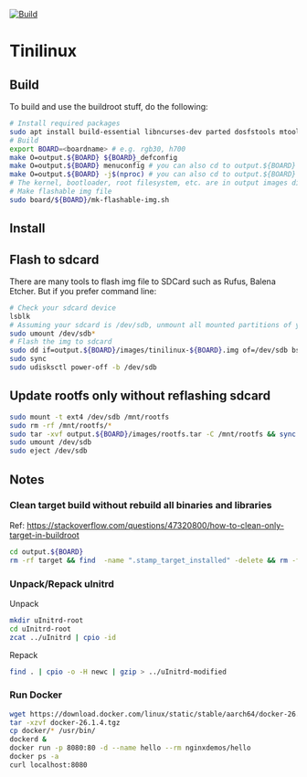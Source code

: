 [![Build](https://github.com/haoict/tinilinux-buildroot/actions/workflows/build.yaml/badge.svg?branch=master)](https://github.com/haoict/tinilinux-buildroot/actions/workflows/build.yaml)

# Tinilinux
## Build

To build and use the buildroot stuff, do the following:
```bash
# Install required packages
sudo apt install build-essential libncurses-dev parted dosfstools mtools swig
# Build
export BOARD=<boardname> # e.g. rgb30, h700
make O=output.${BOARD} ${BOARD}_defconfig
make O=output.${BOARD} menuconfig # you can also cd to output.${BOARD} and run make menuconfig
make O=output.${BOARD} -j$(nproc) # you can also cd to output.${BOARD} and run make -j$(nproc)
# The kernel, bootloader, root filesystem, etc. are in output images directory
# Make flashable img file
sudo board/${BOARD}/mk-flashable-img.sh
```

## Install
## Flash to sdcard
There are many tools to flash img file to SDCard such as Rufus, Balena Etcher.
But if you prefer command line:
```bash
# Check your sdcard device
lsblk
# Assuming your sdcard is /dev/sdb, unmount all mounted partitions of your sdcard if automount 
sudo umount /dev/sdb*
# Flash the img to sdcard
sudo dd if=output.${BOARD}/images/tinilinux-${BOARD}.img of=/dev/sdb bs=4M conv=fsync status=progress
sudo sync
sudo udisksctl power-off -b /dev/sdb
```

## Update rootfs only without reflashing sdcard
```bash
sudo mount -t ext4 /dev/sdb /mnt/rootfs
sudo rm -rf /mnt/rootfs/*
sudo tar -xvf output.${BOARD}/images/rootfs.tar -C /mnt/rootfs && sync 
sudo umount /dev/sdb
sudo eject /dev/sdb
```

## Notes
### Clean target build without rebuild all binaries and libraries
Ref: https://stackoverflow.com/questions/47320800/how-to-clean-only-target-in-buildroot

```bash
cd output.${BOARD}
rm -rf target && find  -name ".stamp_target_installed" -delete && rm -f build/host-gcc-final-*/.stamp_host_installed
```

### Unpack/Repack uInitrd
Unpack
```bash
mkdir uInitrd-root
cd uInitrd-root
zcat ../uInitrd | cpio -id
```

Repack
```bash
find . | cpio -o -H newc | gzip > ../uInitrd-modified
```

### Run Docker
```bash
wget https://download.docker.com/linux/static/stable/aarch64/docker-26.1.4.tgz
tar -xzvf docker-26.1.4.tgz
cp docker/* /usr/bin/
dockerd &
docker run -p 8080:80 -d --name hello --rm nginxdemos/hello
docker ps -a
curl localhost:8080
```